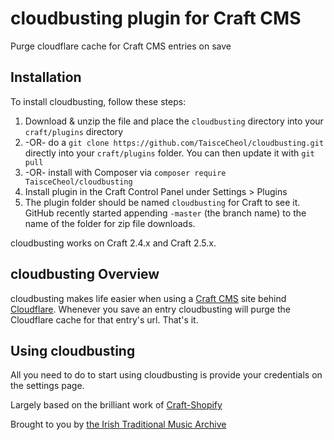 # cloudbusting plugin for Craft CMS

Purge cloudflare cache for Craft CMS entries on save

## Installation

To install cloudbusting, follow these steps:

1. Download & unzip the file and place the `cloudbusting` directory into your `craft/plugins` directory
2.  -OR- do a `git clone https://github.com/TaisceCheol/cloudbusting.git` directly into your `craft/plugins` folder.  You can then update it with `git pull`
3.  -OR- install with Composer via `composer require TaisceCheol/cloudbusting`
4. Install plugin in the Craft Control Panel under Settings > Plugins
5. The plugin folder should be named `cloudbusting` for Craft to see it.  GitHub recently started appending `-master` (the branch name) to the name of the folder for zip file downloads.

cloudbusting works on Craft 2.4.x and Craft 2.5.x.

## cloudbusting Overview

cloudbusting makes life easier when using a [Craft CMS](https://craftcms.com/) site behind [Cloudflare](https://www.cloudflare.com/). Whenever you save an entry cloudbusting will purge the Cloudflare cache for that entry's url. That's it.

## Using cloudbusting

All you need to do to start using cloudbusting is provide your credentials on the settings page.

Largely based on the brilliant work of [Craft-Shopify](https://github.com/davist11/craft-shopify)

Brought to you by [the Irish Traditional Music Archive](https://www.itma.ie)
